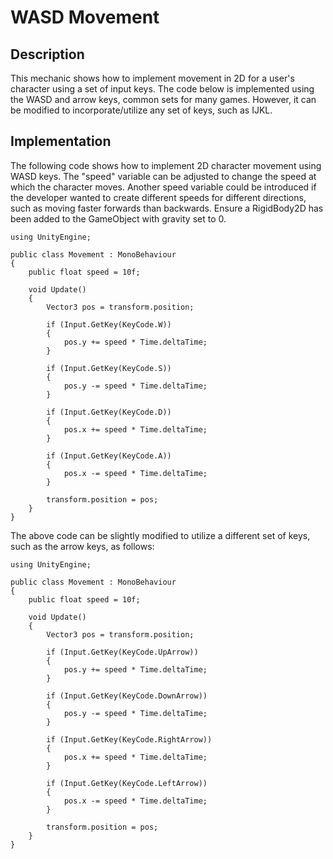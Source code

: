 # WASD Movement

## Description
This mechanic shows how to implement movement in 2D for a user's character using a set of input keys. The code below is implemented using the WASD and arrow keys, common sets for many games. However, it can be modified to incorporate/utilize any set of keys, such as IJKL.

## Implementation
The following code shows how to implement 2D character movement using WASD keys. The "speed" variable can be adjusted to change the speed at which the character moves. Another speed variable could be introduced if the developer wanted to create different speeds for different directions, such as moving faster forwards than backwards. Ensure a RigidBody2D has been added to the GameObject with gravity set to 0.

    using UnityEngine;

    public class Movement : MonoBehaviour
    {
        public float speed = 10f;

        void Update()
        {
            Vector3 pos = transform.position;

            if (Input.GetKey(KeyCode.W))
            {
                pos.y += speed * Time.deltaTime;
            }

            if (Input.GetKey(KeyCode.S))
            {
                pos.y -= speed * Time.deltaTime;
            }

            if (Input.GetKey(KeyCode.D))
            {
                pos.x += speed * Time.deltaTime;
            }

            if (Input.GetKey(KeyCode.A))
            {
                pos.x -= speed * Time.deltaTime;
            }

            transform.position = pos;
        }
    }

The above code can be slightly modified to utilize a different set of keys, such as the arrow keys, as follows:

    using UnityEngine;

    public class Movement : MonoBehaviour
    {
        public float speed = 10f;

        void Update()
        {
            Vector3 pos = transform.position;

            if (Input.GetKey(KeyCode.UpArrow))
            {
                pos.y += speed * Time.deltaTime;
            }

            if (Input.GetKey(KeyCode.DownArrow))
            {
                pos.y -= speed * Time.deltaTime;
            }

            if (Input.GetKey(KeyCode.RightArrow))
            {
                pos.x += speed * Time.deltaTime;
            }

            if (Input.GetKey(KeyCode.LeftArrow))
            {
                pos.x -= speed * Time.deltaTime;
            }

            transform.position = pos;
        }
    }
